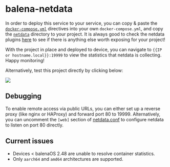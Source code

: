 # balena-netdata

In order to deploy this service to your service, you can copy & paste the [`docker-compose.yml`](./docker-compose.yml)
directives into your own `docker-compose.yml`, and copy the [`netdata`](./netdata) directory to your project. It is
always good to check the netdata plugins [here](https://learn.netdata.cloud/docs/agent/collectors/plugins.d/) to see if
there is anything else worth exposing for your project!

With the project in place and deployed to device, you can navigate to `{{IP or hostname.local}}:19999` to view the
statistics that netdata is collecting. Happy monitoring!

Alternatively, test this project directly by clicking below:

[![](https://www.balena.io/deploy.png)](https://dashboard.balena-cloud.com/deploy)

## Debugging
To enable remote access via public URLs, you can either set up a reverse proxy (like nginx or HAProxy) and forward port
80 to 19999. Alternatively, you can uncomment the `[web]` section of [netdata.conf](./netdata/netdata.conf) to configure
netdata to listen on port 80 directly.

## Current issues
* Devices < balenaOS 2.48 are unable to resolve container statistics.
* Only `aarch64` and `amd64` architectures are supported.
